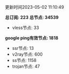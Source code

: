 更新时间2023-05-02 11:10:49

**总订阅: 223**
**总节点: 34539**
- vless节点: 33

**google ping有效节点: 1818**
- ssr节点: 13
- v2ray节点: 600
- ss节点: 1158
- trojan节点: 47
